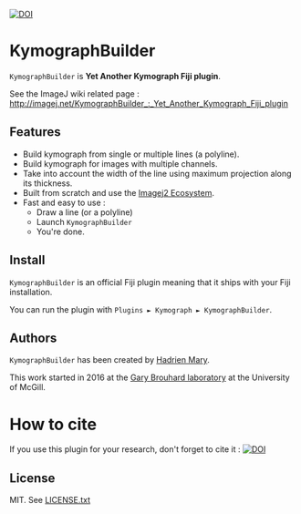 [![DOI](https://zenodo.org/badge/4163/fiji/KymographBuilder.svg)](https://zenodo.org/badge/latestdoi/4163/fiji/KymographBuilder)

# KymographBuilder

`KymographBuilder` is **Yet Another Kymograph Fiji plugin**.

See the ImageJ wiki related page : http://imagej.net/KymographBuilder_:_Yet_Another_Kymograph_Fiji_plugin

## Features

- Build kymograph from single or multiple lines (a polyline).
- Build kymograph for images with multiple channels.
- Take into account the width of the line using maximum projection along its thickness.
- Built from scratch and use the [Imagej2 Ecosystem](http://imagej.net/ImageJ2).
- Fast and easy to use :
    - Draw a line (or a polyline)
    - Launch `KymographBuilder`
    - You're done.

## Install

`KymographBuilder` is an official Fiji plugin meaning that it ships with your Fiji installation.

You can run the plugin with `Plugins ► Kymograph ► KymographBuilder`.

## Authors

`KymographBuilder` has been created by [Hadrien Mary](mailto:hadrien.mary@gmail.com).

This work started in 2016 at the [Gary Brouhard laboratory](http://brouhardlab.mcgill.ca/) at the University of McGill.

# How to cite

If you use this plugin for your research, don't forget to cite it : [![DOI](https://zenodo.org/badge/4163/fiji/KymographBuilder.svg)](https://zenodo.org/badge/latestdoi/4163/fiji/KymographBuilder)

## License

MIT. See [LICENSE.txt](LICENSE.txt)
